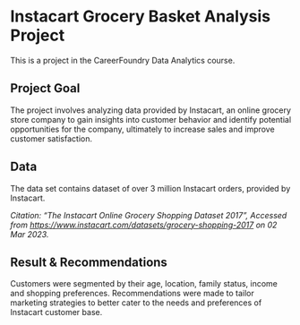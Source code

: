 # Instacart Grocery Basket Analysis Project
This is a project in the CareerFoundry Data Analytics course.
## Project Goal
The project involves analyzing data provided by Instacart, an online grocery store company to gain insights into customer behavior and identify potential opportunities for the company, ultimately to increase sales and improve customer satisfaction.
## Data
The data set contains dataset of over 3 million Instacart orders, provided by Instacart.

*Citation: “The Instacart Online Grocery Shopping Dataset 2017”, Accessed from https://www.instacart.com/datasets/grocery-shopping-2017 on 02 Mar 2023.*

## Result & Recommendations
Customers were segmented by their age, location, family status, income and shopping preferences. Recommendations were made to tailor marketing strategies to better cater to the needs and preferences of Instacart customer base.
